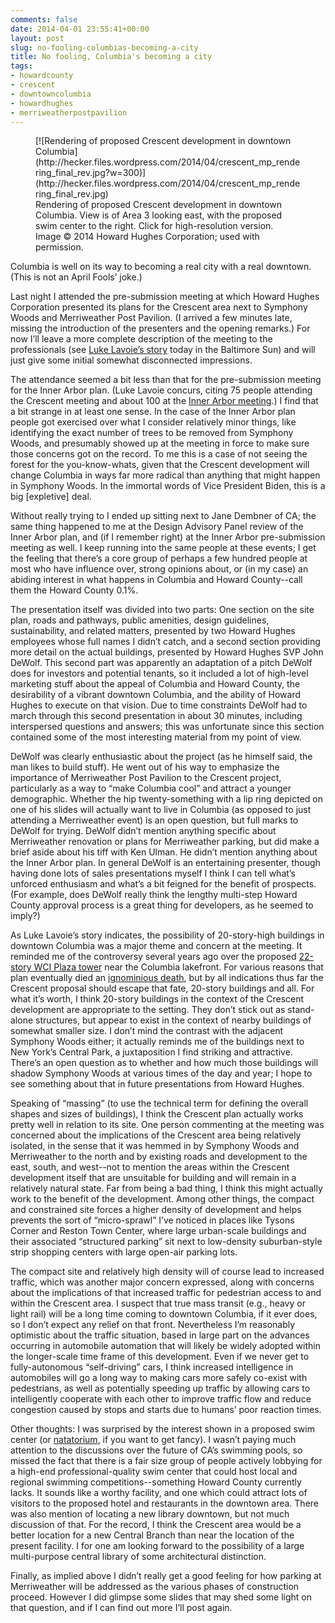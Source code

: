 ```yaml
---
comments: false
date: 2014-04-01 23:55:41+00:00
layout: post
slug: no-fooling-columbias-becoming-a-city
title: No fooling, Columbia's becoming a city
tags:
- howardcounty
- crescent
- downtowncolumbia
- howardhughes
- merriweatherpostpavilion
---
```


<figure markdown="1">
[![Rendering of proposed Crescent development in downtown Columbia](http://hecker.files.wordpress.com/2014/04/crescent_mp_rendering_final_rev.jpg?w=300)](http://hecker.files.wordpress.com/2014/04/crescent_mp_rendering_final_rev.jpg)
<figcaption>Rendering of proposed Crescent development in downtown Columbia. View is of Area 3 looking east, with the proposed swim center to the right. Click for high-resolution version. Image © 2014 Howard Hughes Corporation; used with permission.</figcaption>
</figure>

Columbia is well on its way to becoming a real city with a real downtown. (This is not an April Fools’ joke.)

Last night I attended the pre-submission meeting at which Howard Hughes Corporation presented its plans for the Crescent area next to Symphony Woods and Merriweather Post Pavilion. (I arrived a few minutes late, missing the introduction of the presenters and the opening remarks.) For now I’ll leave a more complete description of the meeting to the professionals (see [Luke Lavoie’s story](http://www.baltimoresun.com/news/maryland/howard/columbia/ph-ho-cf-crescent-meeting-20140331,0,925474.story) today in the Baltimore Sun) and will just give some initial somewhat disconnected impressions.

The attendance seemed a bit less than that for the pre-submission meeting for the Inner Arbor plan. (Luke Lavoie concurs, citing 75 people attending the Crescent meeting and about 100 at the [Inner Arbor meeting](http://www.baltimoresun.com/news/maryland/howard/columbia/ph-ho-cf-inner-arbor-reaction-1205-20131203,0,3729212.story).) I find that a bit strange in at least one sense. In the case of the Inner Arbor plan people got exercised over what I consider relatively minor things, like identifying the exact number of trees to be removed from Symphony Woods, and presumably showed up at the meeting in force to make sure those concerns got on the record. To me this is a case of not seeing the forest for the you-know-whats, given that the Crescent development will change Columbia in ways far more radical than anything that might happen in Symphony Woods. In the immortal words of Vice President Biden, this is a big [expletive] deal.

Without really trying to I ended up sitting next to Jane Dembner of CA; the same thing happened to me at the Design Advisory Panel review of the Inner Arbor plan, and (if I remember right) at the Inner Arbor pre-submission meeting as well. I keep running into the same people at these events; I get the feeling that there’s a core group of perhaps a few hundred people at most who have influence over, strong opinions about, or (in my case) an abiding interest in what happens in Columbia and Howard County--call them the Howard County 0.1%.

The presentation itself was divided into two parts: One section on the site plan, roads and pathways, public amenities, design guidelines, sustainability, and related matters, presented by two Howard Hughes employees whose full names I didn’t catch, and a second section providing more detail on the actual buildings, presented by Howard Hughes SVP John DeWolf. This second part was apparently an adaptation of a pitch DeWolf does for investors and potential tenants, so it included a lot of high-level marketing stuff about the appeal of Columbia and Howard County, the desirability of a vibrant downtown Columbia, and the ability of Howard Hughes to execute on that vision. Due to time constraints DeWolf had to march through this second presentation in about 30 minutes, including interspersed questions and answers; this was unfortunate since this section contained some of the most interesting material from my point of view.

DeWolf was clearly enthusiastic about the project (as he himself said, the man likes to build stuff). He went out of his way to emphasize the importance of Merriweather Post Pavilion to the Crescent project, particularly as a way to “make Columbia cool” and attract a younger demographic. Whether the hip twenty-something with a lip ring depicted on one of his slides will actually want to live in Columbia (as opposed to just attending a Merriweather event) is an open question, but full marks to DeWolf for trying. DeWolf didn’t mention anything specific about Merriweather renovation or plans for Merriweather parking, but did make a brief aside about his tiff with Ken Ulman. He didn’t mention anything about the Inner Arbor plan. In general DeWolf is an entertaining presenter, though having done lots of sales presentations myself I think I can tell what’s unforced enthusiasm and what’s a bit feigned for the benefit of prospects. (For example, does DeWolf really think the lengthy multi-step Howard County approval process is a great thing for developers, as he seemed to imply?)

As Luke Lavoie’s story indicates, the possibility of 20-story-high buildings in downtown Columbia was a major theme and concern at the meeting. It reminded me of the controversy several years ago over the proposed [22-story WCI Plaza tower](http://www.washingtonpost.com/wp-dyn/content/article/2006/01/18/AR2006011802493.html) near the Columbia lakefront. For various reasons that plan eventually died an [ignominious death](http://www.baltimoresun.com/news/maryland/howard/columbia/ph-ho-cf-downtown-acre-0329-20120323,0,7209711.story), but by all indications thus far the Crescent proposal should escape that fate, 20-story buildings and all. For what it’s worth, I think 20-story buildings in the context of the Crescent development are appropriate to the setting. They don’t stick out as stand-alone structures, but appear to exist in the context of nearby buildings of somewhat smaller size. I don’t mind the contrast with the adjacent Symphony Woods either; it actually reminds me of the buildings next to New York’s Central Park, a juxtaposition I find striking and attractive. There’s an open question as to whether and how much those buildings will shadow Symphony Woods at various times of the day and year; I hope to see something about that in future presentations from Howard Hughes.

Speaking of “massing” (to use the technical term for defining the overall shapes and sizes of buildings), I think the Crescent plan actually works pretty well in relation to its site. One person commenting at the meeting was concerned about the implications of the Crescent area being relatively isolated, in the sense that it was hemmed in by Symphony Woods and Merriweather to the north and by existing roads and development to the east, south, and west--not to mention the areas within the Crescent development itself that are unsuitable for building and will remain in a relatively natural state. Far from being a bad thing, I think this might actually work to the benefit of the development. Among other things, the compact and constrained site forces a higher density of development and helps prevents the sort of “micro-sprawl” I’ve noticed in places like Tysons Corner and Reston Town Center, where large urban-scale buildings and their associated “structured parking” sit next to low-density suburban-style strip shopping centers with large open-air parking lots.

The compact site and relatively high density will of course lead to increased traffic, which was another major concern expressed, along with concerns about the implications of that increased traffic for pedestrian access to and within the Crescent area. I suspect that true mass transit (e.g., heavy or light rail) will be a long time coming to downtown Columbia, if it ever does, so I don’t expect any relief on that front. Nevertheless I’m reasonably optimistic about the traffic situation, based in large part on the advances occurring in automobile automation that will likely be widely adopted within the longer-scale time frame of this development. Even if we never get to fully-autonomous “self-driving” cars, I think increased intelligence in automobiles will go a long way to making cars more safely co-exist with pedestrians, as well as potentially speeding up traffic by allowing cars to intelligently cooperate with each other to improve traffic flow and reduce congestion caused by stops and starts due to humans’ poor reaction times.

Other thoughts: I was surprised by the interest shown in a proposed swim center (or [natatorium](http://en.wikipedia.org/wiki/Natatorium), if you want to get fancy). I wasn’t paying much attention to the discussions over the future of CA’s swimming pools, so missed the fact that there is a fair size group of people actively lobbying for a high-end professional-quality swim center that could host local and regional swimming competitions--something Howard County currently lacks. It sounds like a worthy facility, and one which could attract lots of visitors to the proposed hotel and restaurants in the downtown area. There was also mention of locating a new library downtown, but not much discussion of that. For the record, I think the Crescent area would be a better location for a new Central Branch than near the location of the present facility. I for one am looking forward to the possibility of a large multi-purpose central library of some architectural distinction.

Finally, as implied above I didn’t really get a good feeling for how parking at Merriweather will be addressed as the various phases of construction proceed. However I did glimpse some slides that may shed some light on that question, and if I can find out more I’ll post again.
